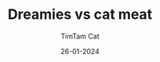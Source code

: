 ---
layout: post
title:  "Dreamies vs cat meat"
date:   26-01-2024
author: TimTam Cat
description: Which?
summary: How realistic is it for cats to live on a dreamies diet?
profile: dreamies-vs-cat-meat/profile.jpg
comingSoon: true
---